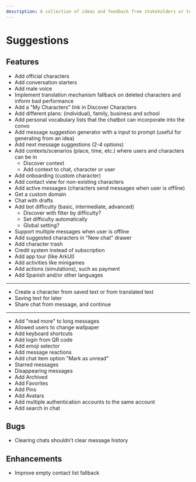 ```yaml
---
description: A collection of ideas and feedback from stakeholders or team members.
---
```


# Suggestions

## Features

- Add official characters
- Add conversation starters
- Add male voice
- Implement translation mechanism fallback on deleted characters and inform bad performance
- Add a "My Characters" link in Discover Characters
- Add different plans: (individual), family, business and school
- Add personal vocabulary lists that the chatbot can incorporate into the convo
- Add message suggestion generator with a input to prompt (useful for generating from an idea)
- Add next message suggestions (2-4 options)
- Add contexts/scenarios (place, time, etc.) where users and characters can be in
  - Discover context
  - Add context to chat, character or user
- Add onboarding (custom character)
- Add contact view for non-existing characters
- Add active messages (characters send messages when user is offline)
- Get a custom domain
- Chat with drafts
- Add bot difficulty (basic, intermediate, advanced)
  - Discover with filter by difficulty?
  - Set difficulty automatically
  - Global setting?
- Support multiple messages when user is offline
- Add suggested characters in "New chat" drawer
- Add character trash
- Credit system instead of subscription
- Add app tour (like ArkUI)
- Add activities like minigames
- Add actions (simulations), such as payment
- Add Spanish and/or other languages
- ---
- Create a character from saved text or from translated text
- Saving text for later
- Share chat from message, and continue
- ---
- Add "read more" to long messages
- Allowed users to change wallpaper
- Add keyboard shortcuts
- Add login from QR code
- Add emoji selector
- Add message reactions
- Add chat item option "Mark as unread"
- Starred messages
- Disappearing messages
- Add Archived
- Add Favorites
- Add Pins
- Add Avatars
- Add multiple authentication accounts to the same account
- Add search in chat

## Bugs

- Clearing chats shouldn't clear message history

## Enhancements

- Improve empty contact list fallback
